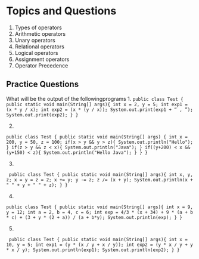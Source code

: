 # Topics and Questions

1. Types of operators
2. Arithmetic operators
3. Unary operators
4. Relational operators
5. Logical operators
6. Assignment operators
7. Operator Precedence

## Practice Questions
 What will be the output of the followingprograms 
1. 
`public class Test {
 public static void main(String[] args){
 int x = 2, y = 5;
 int exp1 = (x * y / x);
 int exp2 = (x * (y / x));
 System.out.print(exp1 + “ , ”);
 System.out.print(exp2);
 }
 }`

2. 
`public class Test {
 public static void main(String[] args) {
 int x = 200, y = 50, z = 100;
 if(x > y && y > z){
 System.out.println("Hello");
 }
 if(z > y && z < x){
 System.out.println("Java");
 }
 if((y+200) < x && (y+150) < z){
 System.out.println("Hello Java");
 }
 }
 }`

3. 
` public class Test {
 public static void main(String[] args){
 int x, y, z;
 x = y = z = 2;
 x += y;
 y -= z;
 z /= (x + y);
 System.out.println(x + " " + y + " " + z);
 }
 }`

4. 
`public class Test {
 public static void main(String[] args){
 int x = 9, y = 12;
 int a = 2, b = 4, c = 6;
 int exp = 4/3 * (x + 34) + 9 * (a + b * c) + (3 + y * (2 + a)) / (a + b*y);
 System.out.println(exp);
 }
 }`


5. 
` public class Test {
 public static void main(String[] args){
 int x = 10, y = 5;
 int exp1 = (y * (x / y + x / y));
 int exp2 = (y * x / y + y * x / y);
 System.out.println(exp1);
 System.out.println(exp2);
 }
 }`
